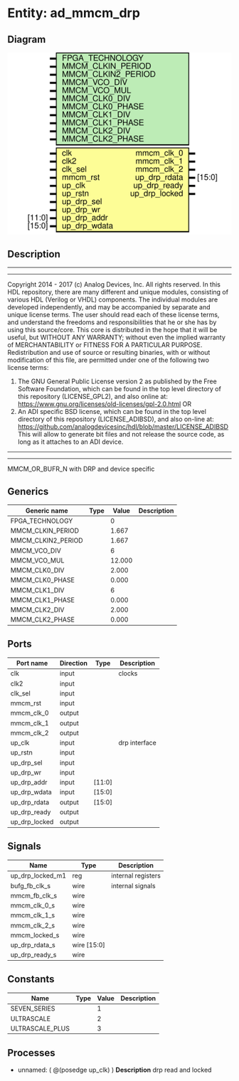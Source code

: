 # Entity: ad_mmcm_drp

## Diagram

![Diagram](ad_mmcm_drp.svg "Diagram")
## Description

***************************************************************************
 ***************************************************************************
 Copyright 2014 - 2017 (c) Analog Devices, Inc. All rights reserved.
 In this HDL repository, there are many different and unique modules, consisting
 of various HDL (Verilog or VHDL) components. The individual modules are
 developed independently, and may be accompanied by separate and unique license
 terms.
 The user should read each of these license terms, and understand the
 freedoms and responsibilities that he or she has by using this source/core.
 This core is distributed in the hope that it will be useful, but WITHOUT ANY
 WARRANTY; without even the implied warranty of MERCHANTABILITY or FITNESS FOR
 A PARTICULAR PURPOSE.
 Redistribution and use of source or resulting binaries, with or without modification
 of this file, are permitted under one of the following two license terms:
   1. The GNU General Public License version 2 as published by the
      Free Software Foundation, which can be found in the top level directory
      of this repository (LICENSE_GPL2), and also online at:
      <https://www.gnu.org/licenses/old-licenses/gpl-2.0.html>
 OR
   2. An ADI specific BSD license, which can be found in the top level directory
      of this repository (LICENSE_ADIBSD), and also on-line at:
      https://github.com/analogdevicesinc/hdl/blob/master/LICENSE_ADIBSD
      This will allow to generate bit files and not release the source code,
      as long as it attaches to an ADI device.
 ***************************************************************************
 ***************************************************************************
 MMCM_OR_BUFR_N with DRP and device specific
 
## Generics

| Generic name       | Type | Value  | Description |
| ------------------ | ---- | ------ | ----------- |
| FPGA_TECHNOLOGY    |      | 0      |             |
| MMCM_CLKIN_PERIOD  |      | 1.667  |             |
| MMCM_CLKIN2_PERIOD |      | 1.667  |             |
| MMCM_VCO_DIV       |      | 6      |             |
| MMCM_VCO_MUL       |      | 12.000 |             |
| MMCM_CLK0_DIV      |      | 2.000  |             |
| MMCM_CLK0_PHASE    |      | 0.000  |             |
| MMCM_CLK1_DIV      |      | 6      |             |
| MMCM_CLK1_PHASE    |      | 0.000  |             |
| MMCM_CLK2_DIV      |      | 2.000  |             |
| MMCM_CLK2_PHASE    |      | 0.000  |             |
## Ports

| Port name     | Direction | Type   | Description   |
| ------------- | --------- | ------ | ------------- |
| clk           | input     |        | clocks        |
| clk2          | input     |        |               |
| clk_sel       | input     |        |               |
| mmcm_rst      | input     |        |               |
| mmcm_clk_0    | output    |        |               |
| mmcm_clk_1    | output    |        |               |
| mmcm_clk_2    | output    |        |               |
| up_clk        | input     |        | drp interface |
| up_rstn       | input     |        |               |
| up_drp_sel    | input     |        |               |
| up_drp_wr     | input     |        |               |
| up_drp_addr   | input     | [11:0] |               |
| up_drp_wdata  | input     | [15:0] |               |
| up_drp_rdata  | output    | [15:0] |               |
| up_drp_ready  | output    |        |               |
| up_drp_locked | output    |        |               |
## Signals

| Name             | Type        | Description         |
| ---------------- | ----------- | ------------------- |
| up_drp_locked_m1 | reg         | internal registers  |
| bufg_fb_clk_s    | wire        | internal signals    |
| mmcm_fb_clk_s    | wire        |                     |
| mmcm_clk_0_s     | wire        |                     |
| mmcm_clk_1_s     | wire        |                     |
| mmcm_clk_2_s     | wire        |                     |
| mmcm_locked_s    | wire        |                     |
| up_drp_rdata_s   | wire [15:0] |                     |
| up_drp_ready_s   | wire        |                     |
## Constants

| Name            | Type | Value | Description |
| --------------- | ---- | ----- | ----------- |
| SEVEN_SERIES    |      | 1     |             |
| ULTRASCALE      |      | 2     |             |
| ULTRASCALE_PLUS |      | 3     |             |
## Processes
- unnamed: ( @(posedge up_clk) )
**Description**
drp read and locked

